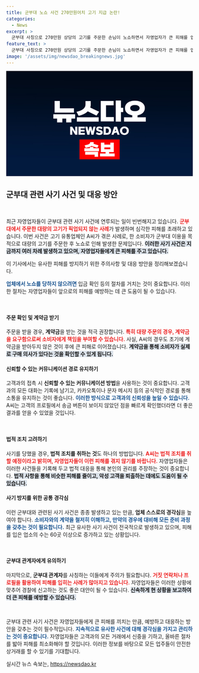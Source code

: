 ```yaml
---
title: 군부대 노쇼 사건 270만원어치 고기 지급 논란!
categories:
  - News
excerpt: >
  군부대 사칭으로 270만원 상당의 고기를 주문한 손님이 노쇼하면서 자영업자가 큰 피해를 입었다. A씨는 연락이 닿지 않는 손님에게 차단 당했음을 깨닫고 법적 조치를 예고하며 다른 자영업자들에게 경고했다.
feature_text: >
  군부대 사칭으로 270만원 상당의 고기를 주문한 손님이 노쇼하면서 자영업자가 큰 피해를 입었다. A씨는 연락이 닿지 않는 손님에게 차단 당했음을 깨닫고 법적 조치를 예고하며 다른 자영업자들에게 경고했다.
image: '/assets/img/newsdao_breakingnews.jpg'
---
```


<p><img src="/assets/img/newsdao_breakingnews.jpg" alt="flaretime 속보" /></p>

<h2 data-ke-size="size26">군부대 관련 사기 사건 및 대응 방안</h2>

<p data-ke-size="size16">&nbsp;</p>

<p>최근 자영업자들이 군부대 관련 사기 사건에 연루되는 일이 빈번해지고 있습니다. <b><span style="color: #ee2323;">군부대에서 주문한 대량의 고기가 픽업되지 않는 사례</span></b>가 발생하며 심각한 피해를 초래하고 있습니다. 이번 사건은 고기 유통업체인 A씨가 겪은 사례로, 한 소비자가 군부대 이용을 목적으로 대량의 고기를 주문한 후 노쇼로 인해 발생한 문제입니다. <b><span style="background-color: #21538527;">이러한 사기 사건은 지금까지 여러 차례 발생하고 있으며, 자영업자들에게 큰 피해를 주고 있습니다.</span></b> </p>

<p>이 기사에서는 유사한 피해를 방지하기 위한 주의사항 및 대응 방안을 정리해보겠습니다. </p>

<p><b><span style="color: #1a5490;">업체에서 노쇼를 당하지 않으려면</span></b> 입금 확인 등의 절차를 거치는 것이 중요합니다. 이러한 절차는 자영업자들이 앞으로의 피해를 예방하는 데 큰 도움이 될 수 있습니다. </p>

<p data-ke-size="size16">&nbsp;</p>

<h4>주문 확인 및 계약금 받기</h4>

<p>주문을 받을 경우, <b>계약금</b>을 받는 것을 적극 권장합니다. <b><span style="color: #ee2323;">특히 대량 주문의 경우, 계약금을 요구함으로써 소비자에게 책임을 부여할 수 있습니다.</span></b> 사실, A씨의 경우도 초기에 계약금을 받아두지 않은 것이 후에 큰 피해로 이어졌습니다. <b><span style="background-color: #21538527;">계약금을 통해 소비자가 실제로 구매 의사가 있다는 것을 확인할 수 있게 됩니다.</span></b></p>

<h4>신뢰할 수 있는 커뮤니케이션 경로 유지하기</h4>

<p>고객과의 접촉 시 <b>신뢰할 수 있는 커뮤니케이션 방법</b>을 사용하는 것이 중요합니다. 고객과의 모든 대화는 기록에 남기고, 카카오톡이나 문자 메시지 등의 공식적인 경로를 통해 소통을 유지하는 것이 좋습니다. <b><span style="color: #1a5490;">이러한 방식으로 고객과의 신뢰성을 높일 수 있습니다.</span></b> A씨는 고객의 프로필에서 송금 버튼이 보이지 않았던 점을 빠르게 확인했더라면 더 좋은 결과를 얻을 수 있었을 것입니다. </p>

<p data-ke-size="size16">&nbsp;</p>

<h4>법적 조치 고려하기</h4>

<p>사기를 당했을 경우, <b>법적 조치를 취하는 것</b>도 하나의 방법입니다. <b><span style="color: #ee2323;">A씨는 법적 조치를 취할 예정이라고 밝히며, 자영업자들이 이런 피해를 겪지 않기를 바랍니다.</span></b> 자영업자들은 이러한 사건들을 기록해 두고 법적 대응을 통해 본인의 권리를 주장하는 것이 중요합니다. <b><span style="background-color: #21538527;">법적 사항을 통해 비슷한 피해를 줄이고, 악성 고객을 퇴출하는 데에도 도움이 될 수 있습니다.</span></b></p>

<h4>사기 방지를 위한 공통 경각심</h4>

<p>이런 군부대와 관련된 사기 사건은 종종 발생하고 있는 만큼, <b>업체 스스로의 경각심</b>을 높여야 합니다. <b><span style="color: #1a5490;">소비자와의 계약을 철저히 이해하고, 만약의 경우에 대비해 모든 준비 과정을 갖추는 것이 필요합니다.</span></b> 최근 유사한 사기 사건이 전국적으로 발생하고 있으며, 피해를 입은 업소의 수는 60곳 이상으로 증가하고 있는 상황입니다. </p>

<p data-ke-size="size16">&nbsp;</p>

<h4>군부대 관계자에게 유의하기</h4>

<p>마지막으로, <b>군부대 관계자</b>를 사칭하는 이들에게 주의가 필요합니다. <b><span style="color: #ee2323;">거짓 연락처나 프로필을 활용하여 피해를 입히는 사례가 많아지고 있습니다.</span></b> 자영업자들은 이러한 상황에 맞추어 경찰에 신고하는 것도 좋은 대안이 될 수 있습니다. <b><span style="background-color: #21538527;">신속하게 현 상황을 보고하여 더 큰 피해를 예방할 수 있습니다.</span></b></p>

<p data-ke-size="size16">&nbsp;</p>

<p>군부대 관련 사기 사건은 자영업자들에게 큰 피해를 끼치는 만큼, 예방하고 대응하는 방안을 갖추는 것이 필수적입니다. <b><span style="color: #1a5490;">지속적으로 유사한 사건에 대해 경각심을 가지고 관리하는 것이 중요합니다.</span></b> 자영업자들은 고객과의 모든 거래에서 신중을 기하고, 올바른 절차를 밟아 피해를 최소화해야 할 것입니다. 이러한 정보를 바탕으로 모든 업주들이 안전한 상거래를 할 수 있기를 기대합니다.</p>
실시간 뉴스 속보는, <a href="https://newsdao.kr" rel="dofollow">https://newsdao.kr</a>


